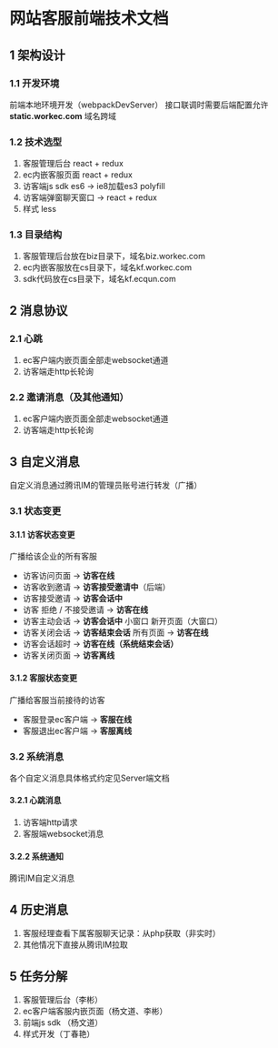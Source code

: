 # 网站客服前端技术文档
## 1 架构设计

### 1.1 开发环境
前端本地环境开发（webpackDevServer）
接口联调时需要后端配置允许 **static.workec.com** 域名跨域

### 1.2 技术选型
1. 客服管理后台 react + redux
2. ec内嵌客服页面 react + redux
3. 访客端js sdk es6 -> ie8加载es3 polyfill
4. 访客端弹窗聊天窗口 -> react + redux
4. 样式 less

### 1.3 目录结构
1. 客服管理后台放在biz目录下，域名biz.workec.com
2. ec内嵌客服放在cs目录下，域名kf.workec.com
3. sdk代码放在cs目录下，域名kf.ecqun.com

## 2 消息协议

### 2.1 心跳
1. ec客户端内嵌页面全部走websocket通道
2. 访客端走http长轮询

### 2.2 邀请消息（及其他通知）
1. ec客户端内嵌页面全部走websocket通道
2. 访客端走http长轮询

## 3 自定义消息
自定义消息通过腾讯IM的管理员账号进行转发（广播）

### 3.1 状态变更

#### 3.1.1 访客状态变更
广播给该企业的所有客服
* 访客访问页面 -> **访客在线**
* 访客收到邀请 -> **访客接受邀请中**（后端）
* 访客接受邀请 -> **访客会话中**
* 访客 拒绝 / 不接受邀请 -> **访客在线**
* 访客主动会话 -> **访客会话中**
    小窗口
    新开页面（大窗口）
* 访客关闭会话 -> **访客结束会话**
    所有页面 -> **访客在线**
* 访客会话超时 -> **访客在线（系统结束会话）**
* 访客关闭页面 -> **访客离线**

#### 3.1.2 客服状态变更
广播给客服当前接待的访客
* 客服登录ec客户端 -> **客服在线**
* 客服退出ec客户端 -> **客服离线**

### 3.2 系统消息
各个自定义消息具体格式约定见Server端文档
#### 3.2.1 心跳消息
1. 访客端http请求
2. 客服端websocket消息

#### 3.2.2 系统通知
腾讯IM自定义消息

## 4 历史消息
1. 客服经理查看下属客服聊天记录：从php获取（非实时）
2. 其他情况下直接从腾讯IM拉取

## 5 任务分解
1. 客服管理后台（李彬）
2. ec客户端客服内嵌页面（杨文道、李彬）
3. 前端js sdk （杨文道）
4. 样式开发（丁春艳）
